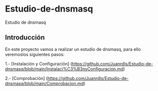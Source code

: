 # Estudio-de-dnsmasq
Estudio de dnsmasq
## Introducción
En este proyecto vamos a realizar un estudio de dnsmasq, para ello veremoslos siguientes pasos:

1.- [Instalación y Configuración] (https://github.com/Juanrdls/Estudio-de-dnsmasq/blob/main/Instalaci%C3%B3nyConfiguracion.md)

2.- [Comprobación] (https://github.com/Juanrdls/Estudio-de-dnsmasq/blob/main/Comprobacion.md)
